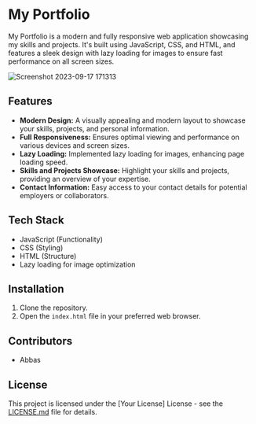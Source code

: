 # My Portfolio

My Portfolio is a modern and fully responsive web application showcasing my skills and projects. It's built using JavaScript, CSS, and HTML, and features a sleek design with lazy loading for images to ensure fast performance on all screen sizes.

![Screenshot 2023-09-17 171313](https://github.com/MdAbbas110/Portfolio2.0/assets/109078342/280b94b4-bda3-4203-8de3-e1db586d9697)

## Features

- **Modern Design:** A visually appealing and modern layout to showcase your skills, projects, and personal information.
- **Full Responsiveness:** Ensures optimal viewing and performance on various devices and screen sizes.
- **Lazy Loading:** Implemented lazy loading for images, enhancing page loading speed.
- **Skills and Projects Showcase:** Highlight your skills and projects, providing an overview of your expertise.
- **Contact Information:** Easy access to your contact details for potential employers or collaborators.

## Tech Stack

- JavaScript (Functionality)
- CSS (Styling)
- HTML (Structure)
- Lazy loading for image optimization

## Installation

1. Clone the repository.
2. Open the `index.html` file in your preferred web browser.

## Contributors

- Abbas
## License

This project is licensed under the [Your License] License - see the [LICENSE.md](LICENSE.md) file for details.
